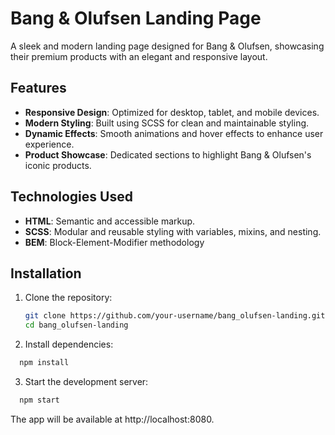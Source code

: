 # Bang & Olufsen Landing Page

A sleek and modern landing page designed for Bang & Olufsen, showcasing their premium products with an elegant and responsive layout.

## Features

- **Responsive Design**: Optimized for desktop, tablet, and mobile devices.
- **Modern Styling**: Built using SCSS for clean and maintainable styling.
- **Dynamic Effects**: Smooth animations and hover effects to enhance user experience.
- **Product Showcase**: Dedicated sections to highlight Bang & Olufsen's iconic products.

## Technologies Used

- **HTML**: Semantic and accessible markup.
- **SCSS**: Modular and reusable styling with variables, mixins, and nesting.
- **BEM**: Block-Element-Modifier methodology

## Installation

1. Clone the repository:

   ```bash
   git clone https://github.com/your-username/bang_olufsen-landing.git
   cd bang_olufsen-landing
   ```
   
2. Install dependencies:

```bash
  npm install
```

3. Start the development server:

```bash
  npm start
```

The app will be available at http://localhost:8080.
